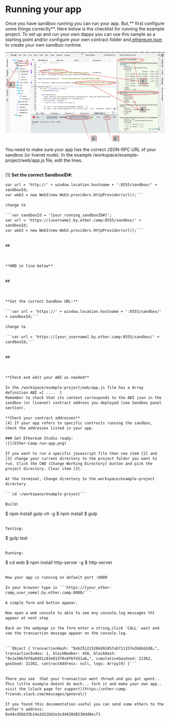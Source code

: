 # Running your app

Once you have sandbox running you can run your app. But,** first configure some things correctly**. Here below is the checklist for running the example project. To set up and run your own dapps you can use this sample as a starting point and/or configure your own contract folder and[ ethereum.json](https://nogo10.gitbooks.io/ether-camp-live-studio-primer/content/ethereumjson_structure.html) to create your own sandbox runtime.

![](Ether-Camp-run-app.png)

You need to make sure your app has the correct JSON-RPC URL of your sandbox (or livenet node). In the example /workspace/example-project/web/app.js file, edit the lines.

## 




[1] **Set the correct SandboxID#:**

```var sandboxId = '[somenumber]';
var url = 'http://' + window.location.hostname + ':8555/sandbox/' + sandboxId;
var web3 = new Web3(new Web3.providers.HttpProvider(url));```

change to

```var sandboxId = '[your_running_sandboxID#]';
var url = 'https://[username].by.ether.camp:8555/sandbox/' + sandboxId;
var web3 = new Web3(new Web3.providers.HttpProvider(url));```


## 



**AND in line below**


## 



**Set the correct Sandbox URL:**

```var url = 'https://' + window.location.hostname + ':8555/sandbox/' + sandboxId;```

change to

```var url = 'https://[your_username].by.ether.camp:8555/sandbox/' + sandboxId;```


## 



**Check and edit your ABI as needed**

In the /workspace/example-project/web/app.js file has a Array definition ABI =[ ....  ]
Remember to check that its content corresponds to the ABI json in the sandbox (or livenet) contract address you deployed (see Sandbox panel section).

**Check your contract addresses**
[4] If your app refers to specific contracts running the sandbox, check the addresses listed in your app.

### Get Ethereum Studio ready:
![](Ether-Camp-run-app.png)

If you want to run a specific javascript file then see item [2] and [3] change your current directory to the project folder you want to run. Click the CWD (Change Working Directory) button and pick the project directory. Clear item [3].

At the terminal, Change directory to the workspace/example-project directory

```cd ~/workspace/example-project```

Build:
```
$ npm install gulp-cli -g
$ npm install
$ gulp
```

Testing:
```
$ gulp test
```

Running:
```
$ cd web
$ npm install http-server -g
$ http-server
```

Now your app is running on default port :8080

In your browser type in ```https://[your_ether-camp_user_name].by.ether.camp:8080/```

A simple form and button appear, 

Now open a web console to able to see any console.log messages tht appear at next step

Back on the webpage in the form enter a string,click 'CALL' wait and see the transaction message appear on the console.log.


```Object { transactionHash: "0xb251215266d9185fab711157e3b6b62d8…", transactionIndex: 1, blockNumber: 458, blockHash: "0x1e36bf6f0a8451c83e01570c0f6f431a6…", cumulativeGasUsed: 21362, gasUsed: 21362, contractAddress: null, logs: Array[0] }```


There you see  that your transaction went throuh and gas got spent.. This little example doesnt do much... fork it and make your own app.. visit the [slack page for support](https://ether-camp-friends.slack.com/messages/general/)

If you found this documentation useful you can send some ethers to the author's address:
0x44cd5bb33b14e2d12bb2e3cd4428d8238dd0ecf1

